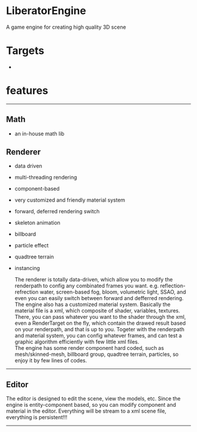 # LiberatorEngine
A game engine for creating high quality 3D scene


# Targets
- 


# features
***
## Math
- an in-house math lib

## Renderer
- data driven
- multi-threading rendering
- component-based
- very customized and friendly material system
- forward, deferred rendering switch
- skeleton animation
- billboard
- particle effect
- quadtree terrain
- instancing

  The renderer is totally data-driven, which allow you to modify the renderpath to config any combinated frames you want. e.g. 
reflection-refrection water, screen-based fog, bloom, volumetric light, SSAO, and even you can easily switch between
forward and defferred rendering. The engine also has a customized material system. Basically the material file is a xml, which 
composite of shader, variables, textures. There, you can pass whatever you want to the shader through the xml, even a RenderTarget
on the fly, which contain the drawed result based on your renderpath, and that is up to you. Togeter with the renderpath and material
system, you can config whatever frames, and can test a graphic algorithm efficiently with few little xml files.  
  The engine has some render component hard coded, such as mesh/skinned-mesh, billboard group, quadtree terrain, particles, so enjoy
it by few lines of codes.

***
## Editor 
The editor is designed to edit the scene, view the models, etc. Since the engine is entity-component based, so you can
modify component and material in the editor. Everything will be stream to a xml scene file, everything is persistent!!!

***

